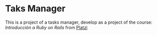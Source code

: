 # Taks Manager

This is a project of a tasks manager, develop as a project of the course: _Introducción a Ruby on Rails_ from [Platzi](https://platzi.com/cursos/intro-ror/)

